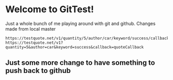 # Welcome to GitTest!
Just a whole bunch of me playing around with git and github.
Changes made from local master

```
https://testquote.net/v1/quantity/5/author/car/keyword/success/callback/quoteCallback
https://testquote.net/v1?quantity=5&author=car&keyword=success&callback=quoteCallback
```

## Just some more change to have something to push back to github

